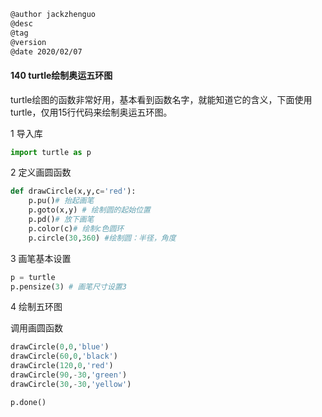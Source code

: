 
```markdown
@author jackzhenguo
@desc
@tag
@version 
@date 2020/02/07
```
		     
#### 140 turtle绘制奥运五环图

turtle绘图的函数非常好用，基本看到函数名字，就能知道它的含义，下面使用turtle，仅用15行代码来绘制奥运五环图。

1 导入库

```python
import turtle as p
```

2 定义画圆函数

```python
def drawCircle(x,y,c='red'):
    p.pu()# 抬起画笔
    p.goto(x,y) # 绘制圆的起始位置
    p.pd()# 放下画笔
    p.color(c)# 绘制c色圆环
    p.circle(30,360) #绘制圆：半径，角度
```

3 画笔基本设置

```python
p = turtle
p.pensize(3) # 画笔尺寸设置3
```

4 绘制五环图

调用画圆函数

```python
drawCircle(0,0,'blue')
drawCircle(60,0,'black')
drawCircle(120,0,'red')
drawCircle(90,-30,'green')
drawCircle(30,-30,'yellow')    

p.done()
```
